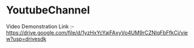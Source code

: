 # YoutubeChannel

Video Demonstration Link :-https://drive.google.com/file/d/1yzHxYcYajFAxyVo4UM9rCZNlqFbFfkCj/view?usp=drivesdk
